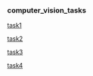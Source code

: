 ### computer_vision_tasks

[task1](https://github.com/nsmalimov/computer_vision_tasks/blob/master/tasks_pdf/intro-problems.pdf)

[task2](https://github.com/nsmalimov/computer_vision_tasks/blob/master/tasks_pdf/2-3-problems.pdf)

[task3](https://github.com/nsmalimov/computer_vision_tasks/blob/master/tasks_pdf/4-1-problems.pdf)

[task4](https://github.com/nsmalimov/computer_vision_tasks/blob/master/tasks_pdf/zadanie-lm-ransac.pdf)
